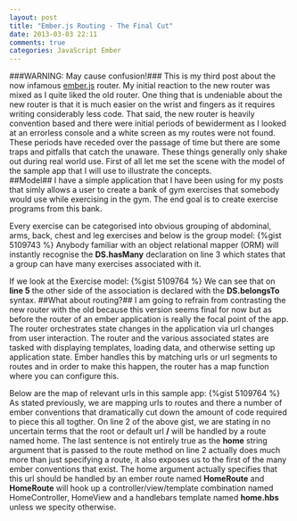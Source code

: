 ```yaml
---
layout: post
title: "Ember.js Routing - The Final Cut"
date: 2013-03-03 22:11
comments: true
categories: JavaScript Ember
---
```

###WARNING: May cause confusion!###
This is my third post about the now infamous <a href="https://github.com/emberjs/ember.js/" target="_blank">ember.js</a> router.  My initial reaction to the new router was mixed as I quite liked the old router.  One thing that is undeniable about the new router is that it is much easier on the wrist and fingers as it requires writing considerably less code.  That said, the new router is heavily convention based and there were initial periods of bewiderment as I looked at an errorless console and a white screen as my routes were not found.  These periods have receded over the passage of time but there are some traps and pitfalls that catch the unaware.  These things generally only shake out during real world use.  First of all let me set the scene with the model of the sample app that I will use to illustrate the concepts.  
##Model##
I have a simple application that I have been using for my posts that simly allows a user to create a bank of gym exercises that somebody would use while exercising in the gym.  The end goal is to create exercise programs from this bank.  

Every exercise can be categorised into obvious grouping of abdominal, arms, back, chest and leg exercises and below is the group model:
{%gist 5109743 %}
Anybody familiar with an object relational mapper (ORM) will instantly recognise the **DS.hasMany** declaration on line 3 which states that a group can have many exercises associated with it. 

If we look at the Exercise model:
{%gist 5109764 %}
We can see that on **line 5** the other side of the association is declared with the **DS.belongsTo** syntax.
##What about routing?##
I am going to refrain from contrasting the new router with the old because this version seems final for now but as before the router of an ember application is really the focal point of the app.  The router orchestrates state changes in the application via url changes from user interaction.  The router and the various associated states are tasked with displaying templates, loading data, and otherwise setting up application state.  Ember handles this by matching urls or url segments to routes and in order to make this happen, the router has a map function where you can configure this.

Below are the map of relevant urls in this sample app:
{%gist 5109764 %}
As stated previously, we are mapping urls to routes and there a number of ember conventions that dramatically cut down the amount of code required to piece this all togther.  On line 2 of the above gist, we are stating in no uncertain terms that the root or default url **/** will be handled by a route named home.  The last sentence is not entirely true as the **home** string argument that is passed to the route method on line 2 actually does much more than just specifying a route, it also exposes us to the first of the many ember conventions that exist.  The home argument actually specifies that this url should be handled by an ember route named **HomeRoute** and **HomeRoute** will hook up a controller/view/template combination named HomeController, HomeView and a handlebars template named **home.hbs** unless we specity otherwise.
